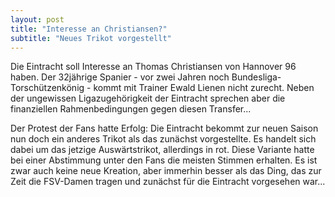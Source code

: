 ```yaml
---
layout: post
title: "Interesse an Christiansen?"
subtitle: "Neues Trikot vorgestellt"
---
```


Die Eintracht soll Interesse an Thomas Christiansen von Hannover 96 haben. Der 32jährige Spanier - vor zwei Jahren noch Bundesliga-Torschützenkönig - kommt mit Trainer Ewald Lienen nicht zurecht. Neben der ungewissen Ligazugehörigkeit der Eintracht sprechen aber die finanziellen Rahmenbedingungen gegen diesen Transfer...

Der Protest der Fans hatte Erfolg: Die Eintracht bekommt zur neuen Saison nun doch ein anderes Trikot als das zunächst vorgestellte. Es handelt sich dabei um das jetzige Auswärtstrikot, allerdings in rot. Diese Variante hatte bei einer Abstimmung unter den Fans die meisten Stimmen erhalten. Es ist zwar auch keine neue Kreation, aber immerhin besser als das Ding, das zur Zeit die FSV-Damen tragen und zunächst für die Eintracht vorgesehen war...
